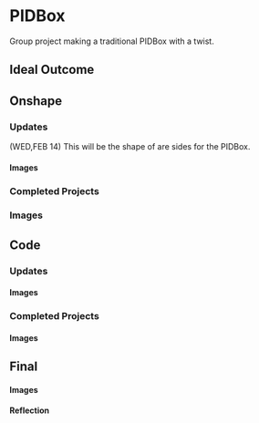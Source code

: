 # PIDBox
Group project making a traditional PIDBox with a twist. 

## Ideal Outcome 

## Onshape

### Updates
(WED,FEB 14) This will be the shape of are sides for the PIDBox.  
#### Images 
### Completed Projects  
### Images

## Code 
### Updates 
#### Images 
### Completed Projects 
#### Images 

## Final 
#### Images
#### Reflection 

